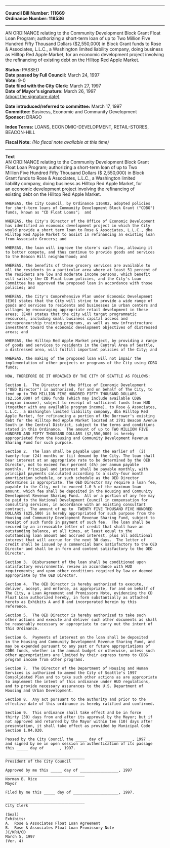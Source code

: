 * * * * *  
  
**Council Bill Number: [](#h0)[](#h2)111669**   
**Ordinance Number: 118536**  
  
* * * * *  
  
AN ORDINANCE relating to the Community Development Block Grant Float Loan Program; authorizing a short-term loan of up to Two Million Five Hundred Fifty Thousand Dollars ($2,550,000) in Block Grant funds to Rose & Associates, L.L.C., a Washington limited liability company, doing business as Hilltop Red Apple Market, for an economic development project involving the refinancing of existing debt on the Hilltop Red Apple Market.  
  
**Status:** PASSED   
**Date passed by Full Council:** March 24, 1997   
**Vote:** 9-0   
**Date filed with the City Clerk:** March 27, 1997   
**Date of Mayor's signature:** March 26, 1997   
[(about the signature date)](/~public/approvaldate.htm)   
  
  
**Date introduced/referred to committee:** March 17, 1997   
**Committee:** Business, Economic and Community Development   
**Sponsor:** DRAGO   
  
**Index Terms:** LOANS, ECONOMIC-DEVELOPMENT, RETAIL-STORES, BEACON-HILL  
  
**Fiscal Note:** *(No fiscal note available at this time)*  
  
* * * * *  
  
**Text**  
    AN ORDINANCE relating to the Community Development Block Grant  
    Float Loan Program; authorizing a short-term loan of up to Two  
    Million Five Hundred Fifty Thousand Dollars ($ 2,550,000) in Block  
    Grant funds to Rose & Associates, L.L.C., a Washington limited  
    liability company, doing business as Hilltop Red Apple Market, for  
    an economic development project involving the refinancing of  
    existing debt on the Hilltop Red Apple Market.  
  
    WHEREAS, the City Council, by Ordinance 116402, adopted policies  
    for short-term loans of Community Development Block Grant ("CDBG")  
    funds, known as "CD Float Loans";  and  
  
    WHEREAS, the City's Director of the Office of Economic Development  
    has identified an economic development project in which the City  
    would provide a short term loan to Rose & Associates, L.L.C., dba  
    Hilltop Red Apple Market to assist in refinancing an existing loan  
    from Associate Grocers; and  
  
    WHEREAS, the loan will improve the store's cash flow, allowing it  
    to better compete, and thus continue to provide goods and services  
    to the Beacon Hill neighborhood; and  
  
    WHEREAS, the benefits of these grocery services are available to  
    all the residents in a particular area where at least 51 percent of  
    the residents are low and moderate income persons, which benefit  
    will satisfy the CD Float Loan policies, and the City's Loan  
    Committee has approved the proposed loan in accordance with those  
    policies; and  
  
    WHEREAS, the City's Comprehensive Plan under Economic Development  
    (E30) states that the City will strive to provide a wide range of  
    goods and services to residents and businesses in urban centers and  
    villages by encouraging appropriate retail development in these  
    areas; (E40) states that the city will target programmatic  
    resources, including small business capital access and  
    entrepreneurship training programs, as well as new infrastructure  
    investment toward the economic development objectives of distressed  
    areas; and  
  
    WHEREAS, the Hilltop Red Apple Market project, by providing a range  
    of goods and services to residents in the Central Area of Seattle,  
    a distressed area, will fulfill important policies of the City; and  
  
    WHEREAS, the making of the proposed loan will not impair the  
    implementation of other projects or programs of the City using CDBG  
    funds;  
  
    NOW, THEREFORE BE IT ORDAINED BY THE CITY OF SEATTLE AS FOLLOWS:  
  
    Section 1.  The Director of the Office of Economic Development  
    ("OED Director") is authorized, for and on behalf of The City, to  
    lend up to TWO MILLION FIVE HUNDRED FIFTY THOUSAND DOLLARS  
    ($2,550,000) of CDBG funds (which may include available CDBG  
    program income), subject to receipt of sufficient funds from HUD  
    (together with any available program income), to Rose & Associates,  
    L.L.C., a Washington limited liability company, dba Hilltop Red  
    Apple Market, for refinancing a portion of the Borrower's existing  
    debt for the Hilltop Red Apple Market located at 2701 Beacon Avenue  
    South in the Central District, subject to the terms and conditions  
    stated in this Ordinance.  The amount of up to TWO MILLION FIVE  
    HUNDRED AND FIFTY THOUSAND DOLLARS ($2,550,000) is hereby  
    appropriated from the Housing and Community Development Revenue  
    Sharing Fund for such purpose.  
  
    Section 2.  The loan shall be payable upon the earlier of  (i)  
    twenty-four (24) months or (ii) demand by the City. The loan shall  
    bear interest at an appropriate rate to be determined by the OED  
    Director, not to exceed four percent (4%) per annum payable  
    monthly.  Principal and interest shall be payable monthly, with  
    principal payments calculated according to a sixty-four month  
    amortization schedule, or such schedule as the OED Director  
    determines is appropriate. The OED Director may require a loan fee,  
    payable to the City, not to exceed 1.0 % of the maximum loan  
    amount, which fee shall be deposited in the Housing and Community  
    Development Revenue Sharing Fund.  All or a portion of any fee may  
    be paid to the National Development Council in compensation for  
    consulting services, in accordance with an existing consultant  
    contract.  The amount of up to  TWENTY FIVE THOUSAND FIVE HUNDRED  
    DOLLARS ($25,500) is hereby appropriated for such purpose from the  
    Housing and Community Development Revenue Sharing Fund, subject to  
    receipt of such funds in payment of such fee.  The loan shall be  
    secured by an irrevocable letter of credit that shall have an  
    outstanding balance, at all times, at least equal to the  
    outstanding loan amount and accrued interest, plus all additional  
    interest that will accrue for the next 30 days.  The letter of  
    credit shall be issued by a commercial bank satisfactory to the OED  
    Director and shall be in form and content satisfactory to the OED  
    Director.  
  
    Section 3.  Disbursement of the loan shall be conditioned upon  
    satisfactory environmental review in accordance with HUD  
    requirements; and upon other conditions required by law or deemed  
    appropriate by the OED Director.  
  
    Section 4.  The OED Director is hereby authorized to execute,  
    deliver, accept, and enforce, as appropriate, for and on behalf of  
    The City, a Loan Agreement and Promissory Note, evidencing the CD  
    Float Loan authorized hereby, in form substantially as attached  
    hereto as Exhibits A and B and incorporated herein by this  
    reference.  
  
    Section 5.  The OED Director is hereby authorized to take such  
    other actions and execute and deliver such other documents as shall  
    be reasonably necessary or appropriate to carry out the intent of  
    this Ordinance.  
  
    Section 6.  Payments of interest on the loan shall be deposited  
    in the Housing and Community Development Revenue Sharing Fund, and  
    may be expended pursuant to any past or future appropriations of  
    CDBG funds, whether in the annual budget or otherwise, unless such  
    other appropriations are limited by their express terms to CDBG  
    program income from other programs.  
  
    Section 7.  The Director of the Department of Housing and Human  
    Services is authorized to amend the City of Seattle's 1997  
    Consolidated Plan and to take such other actions as are appropriate  
    to implement the intent of this ordinance under HUD regulations,  
    and to provide necessary assurances to the U.S. Department of  
    Housing and Urban Development.  
  
    Section 8.  Any act pursuant to the authority and prior to the  
    effective date of this ordinance is hereby ratified and confirmed.  
  
    Section 9.  This ordinance shall take effect and be in force  
    thirty (30) days from and after its approval by the Mayor; but if  
    not approved and returned by the Mayor within ten (10) days after  
    presentation, it shall take effect as provided by Municipal Code  
    Section 1.04.020.  
  
    Passed by the City Council the _____ day of ____________, 1997 ,  
    and signed by me in open session in authentication of its passage  
    this _____ day of       , 1997.  
  
    ___________________________________  
    President of the City Council  
  
    Approved by me this _____ day of _________________, 1997  
    ___________________________________  
    Norman B. Rice  
    Mayor  
  
    Filed by me this _____ day of ____________________, 1997.  
  
    ___________________________________  
    City Clerk  
  
    (Seal)  
    Exhibits:  
    A.  Rose & Associates Float Loan Agreement  
    B.  Rose & Associates Float Loan Promissory Note  
    JC/KRH/CD  
    March 5, 1997  
    (Ver. 4)  
